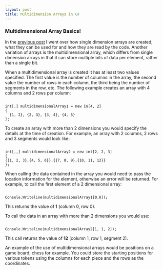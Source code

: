 ```yaml
---
layout: post
title: Multidimension Arrays in C#
---
```


### Multidimensional Array Basics!

In the [previous post](https://tomh-nz.github.io/Array-Basics/) I went over how single dimension arrays are created, what they can be used for and how they are read by the code.  Another variation of arrays is the multidimensional array, which differs from single dimension arrays in that it can store multiple bits of data per element, rather than a single bit.

When a multidimensional array is created it has at least two values specified. The first value is the number of columns in the array, the second value the number of rows in each column, the third being the number of segments in the row, etc.
The following example creates an array with 4 columns and 2 rows per column:

```

int[,] multidimensionalArray1 = new in[4, 2]
{
  {1, 2}, {2, 3}, {3, 4}, {4, 5}
};

```


To create an array with more than 2 dimensions you would specify the details at the time of creation.  For example, an array with 2 columns, 2 rows and 3 segments would look like:

```

int[,,] multidimensionalArray2 = new int[2, 2, 3]
{ 
{{1, 2, 3},{4, 5, 6}},{{7, 8, 9},{10, 11, 12}}
};

```


When calling the data contained in the array you would need to pass the location information for the element, otherwise an error will be returned.  For example, to call the first element of a 2 dimensional array:

```

Console.Writeline(multidimensionalArray1[0,0]);

```

This returns the value of **1** (column 0, row 0).

To call the data in an array with more than 2 dimensions you would use:

```

Console.Writeline(multidimensionalArray2[1, 1, 2]);

```

This call returns the value of **12** (column 1, row 1, segment 2).


An example of the use of multidimensional arrays would be positions on a game board, chess for example.  You could store the starting positions for various tokens using the columns for each piece and the rows as the coordinates.
